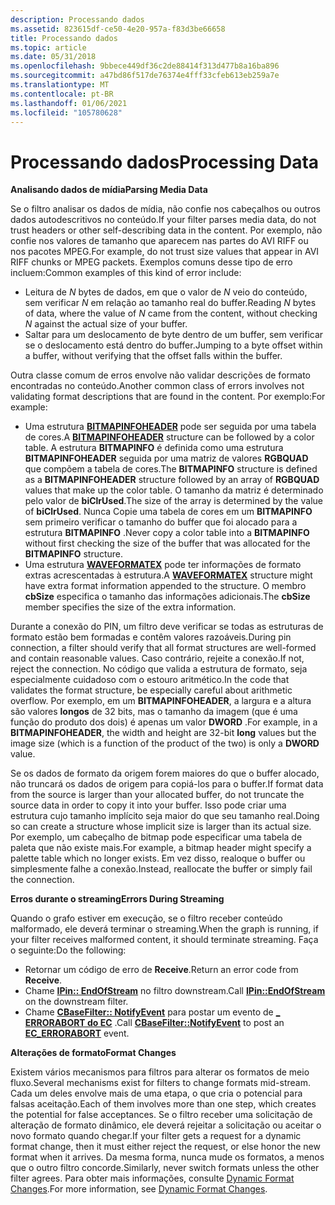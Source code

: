 ```yaml
---
description: Processando dados
ms.assetid: 823615df-ce50-4e20-957a-f83d3be66658
title: Processando dados
ms.topic: article
ms.date: 05/31/2018
ms.openlocfilehash: 9bbece449df36c2de88414f313d477b8a16ba896
ms.sourcegitcommit: a47bd86f517de76374e4fff33cfeb613eb259a7e
ms.translationtype: MT
ms.contentlocale: pt-BR
ms.lasthandoff: 01/06/2021
ms.locfileid: "105780628"
---
```

# <a name="processing-data"></a><span data-ttu-id="39517-103">Processando dados</span><span class="sxs-lookup"><span data-stu-id="39517-103">Processing Data</span></span>

<span data-ttu-id="39517-104">**Analisando dados de mídia**</span><span class="sxs-lookup"><span data-stu-id="39517-104">**Parsing Media Data**</span></span>

<span data-ttu-id="39517-105">Se o filtro analisar os dados de mídia, não confie nos cabeçalhos ou outros dados autodescritivos no conteúdo.</span><span class="sxs-lookup"><span data-stu-id="39517-105">If your filter parses media data, do not trust headers or other self-describing data in the content.</span></span> <span data-ttu-id="39517-106">Por exemplo, não confie nos valores de tamanho que aparecem nas partes do AVI RIFF ou nos pacotes MPEG.</span><span class="sxs-lookup"><span data-stu-id="39517-106">For example, do not trust size values that appear in AVI RIFF chunks or MPEG packets.</span></span> <span data-ttu-id="39517-107">Exemplos comuns desse tipo de erro incluem:</span><span class="sxs-lookup"><span data-stu-id="39517-107">Common examples of this kind of error include:</span></span>

-   <span data-ttu-id="39517-108">Leitura de *N* bytes de dados, em que o valor de *N* veio do conteúdo, sem verificar *N* em relação ao tamanho real do buffer.</span><span class="sxs-lookup"><span data-stu-id="39517-108">Reading *N* bytes of data, where the value of *N* came from the content, without checking *N* against the actual size of your buffer.</span></span>
-   <span data-ttu-id="39517-109">Saltar para um deslocamento de byte dentro de um buffer, sem verificar se o deslocamento está dentro do buffer.</span><span class="sxs-lookup"><span data-stu-id="39517-109">Jumping to a byte offset within a buffer, without verifying that the offset falls within the buffer.</span></span>

<span data-ttu-id="39517-110">Outra classe comum de erros envolve não validar descrições de formato encontradas no conteúdo.</span><span class="sxs-lookup"><span data-stu-id="39517-110">Another common class of errors involves not validating format descriptions that are found in the content.</span></span> <span data-ttu-id="39517-111">Por exemplo:</span><span class="sxs-lookup"><span data-stu-id="39517-111">For example:</span></span>

-   <span data-ttu-id="39517-112">Uma estrutura [**BITMAPINFOHEADER**](/windows/win32/api/wingdi/ns-wingdi-bitmapinfoheader) pode ser seguida por uma tabela de cores.</span><span class="sxs-lookup"><span data-stu-id="39517-112">A [**BITMAPINFOHEADER**](/windows/win32/api/wingdi/ns-wingdi-bitmapinfoheader) structure can be followed by a color table.</span></span> <span data-ttu-id="39517-113">A estrutura **BITMAPINFO** é definida como uma estrutura **BITMAPINFOHEADER** seguida por uma matriz de valores **RGBQUAD** que compõem a tabela de cores.</span><span class="sxs-lookup"><span data-stu-id="39517-113">The **BITMAPINFO** structure is defined as a **BITMAPINFOHEADER** structure followed by an array of **RGBQUAD** values that make up the color table.</span></span> <span data-ttu-id="39517-114">O tamanho da matriz é determinado pelo valor de **biClrUsed**.</span><span class="sxs-lookup"><span data-stu-id="39517-114">The size of the array is determined by the value of **biClrUsed**.</span></span> <span data-ttu-id="39517-115">Nunca Copie uma tabela de cores em um **BITMAPINFO** sem primeiro verificar o tamanho do buffer que foi alocado para a estrutura **BITMAPINFO** .</span><span class="sxs-lookup"><span data-stu-id="39517-115">Never copy a color table into a **BITMAPINFO** without first checking the size of the buffer that was allocated for the **BITMAPINFO** structure.</span></span>
-   <span data-ttu-id="39517-116">Uma estrutura [**WAVEFORMATEX**](/previous-versions/dd757713(v=vs.85)) pode ter informações de formato extras acrescentadas à estrutura.</span><span class="sxs-lookup"><span data-stu-id="39517-116">A [**WAVEFORMATEX**](/previous-versions/dd757713(v=vs.85)) structure might have extra format information appended to the structure.</span></span> <span data-ttu-id="39517-117">O membro **cbSize** especifica o tamanho das informações adicionais.</span><span class="sxs-lookup"><span data-stu-id="39517-117">The **cbSize** member specifies the size of the extra information.</span></span>

<span data-ttu-id="39517-118">Durante a conexão do PIN, um filtro deve verificar se todas as estruturas de formato estão bem formadas e contêm valores razoáveis.</span><span class="sxs-lookup"><span data-stu-id="39517-118">During pin connection, a filter should verify that all format structures are well-formed and contain reasonable values.</span></span> <span data-ttu-id="39517-119">Caso contrário, rejeite a conexão.</span><span class="sxs-lookup"><span data-stu-id="39517-119">If not, reject the connection.</span></span> <span data-ttu-id="39517-120">No código que valida a estrutura de formato, seja especialmente cuidadoso com o estouro aritmético.</span><span class="sxs-lookup"><span data-stu-id="39517-120">In the code that validates the format structure, be especially careful about arithmetic overflow.</span></span> <span data-ttu-id="39517-121">Por exemplo, em um **BITMAPINFOHEADER**, a largura e a altura são valores **longos** de 32 bits, mas o tamanho da imagem (que é uma função do produto dos dois) é apenas um valor **DWORD** .</span><span class="sxs-lookup"><span data-stu-id="39517-121">For example, in a **BITMAPINFOHEADER**, the width and height are 32-bit **long** values but the image size (which is a function of the product of the two) is only a **DWORD** value.</span></span>

<span data-ttu-id="39517-122">Se os dados de formato da origem forem maiores do que o buffer alocado, não truncará os dados de origem para copiá-los para o buffer.</span><span class="sxs-lookup"><span data-stu-id="39517-122">If format data from the source is larger than your allocated buffer, do not truncate the source data in order to copy it into your buffer.</span></span> <span data-ttu-id="39517-123">Isso pode criar uma estrutura cujo tamanho implícito seja maior do que seu tamanho real.</span><span class="sxs-lookup"><span data-stu-id="39517-123">Doing so can create a structure whose implicit size is larger than its actual size.</span></span> <span data-ttu-id="39517-124">Por exemplo, um cabeçalho de bitmap pode especificar uma tabela de paleta que não existe mais.</span><span class="sxs-lookup"><span data-stu-id="39517-124">For example, a bitmap header might specify a palette table which no longer exists.</span></span> <span data-ttu-id="39517-125">Em vez disso, realoque o buffer ou simplesmente falhe a conexão.</span><span class="sxs-lookup"><span data-stu-id="39517-125">Instead, reallocate the buffer or simply fail the connection.</span></span>

<span data-ttu-id="39517-126">**Erros durante o streaming**</span><span class="sxs-lookup"><span data-stu-id="39517-126">**Errors During Streaming**</span></span>

<span data-ttu-id="39517-127">Quando o grafo estiver em execução, se o filtro receber conteúdo malformado, ele deverá terminar o streaming.</span><span class="sxs-lookup"><span data-stu-id="39517-127">When the graph is running, if your filter receives malformed content, it should terminate streaming.</span></span> <span data-ttu-id="39517-128">Faça o seguinte:</span><span class="sxs-lookup"><span data-stu-id="39517-128">Do the following:</span></span>

-   <span data-ttu-id="39517-129">Retornar um código de erro de **Receive**.</span><span class="sxs-lookup"><span data-stu-id="39517-129">Return an error code from **Receive**.</span></span>
-   <span data-ttu-id="39517-130">Chame [**IPin:: EndOfStream**](/windows/desktop/api/Strmif/nf-strmif-ipin-endofstream) no filtro downstream.</span><span class="sxs-lookup"><span data-stu-id="39517-130">Call [**IPin::EndOfStream**](/windows/desktop/api/Strmif/nf-strmif-ipin-endofstream) on the downstream filter.</span></span>
-   <span data-ttu-id="39517-131">Chame [**CBaseFilter:: NotifyEvent**](cbasefilter-notifyevent.md) para postar um evento de [**\_ ERRORABORT do EC**](ec-errorabort.md) .</span><span class="sxs-lookup"><span data-stu-id="39517-131">Call [**CBaseFilter::NotifyEvent**](cbasefilter-notifyevent.md) to post an [**EC\_ERRORABORT**](ec-errorabort.md) event.</span></span>

<span data-ttu-id="39517-132">**Alterações de formato**</span><span class="sxs-lookup"><span data-stu-id="39517-132">**Format Changes**</span></span>

<span data-ttu-id="39517-133">Existem vários mecanismos para filtros para alterar os formatos de meio fluxo.</span><span class="sxs-lookup"><span data-stu-id="39517-133">Several mechanisms exist for filters to change formats mid-stream.</span></span> <span data-ttu-id="39517-134">Cada um deles envolve mais de uma etapa, o que cria o potencial para falsas aceitação.</span><span class="sxs-lookup"><span data-stu-id="39517-134">Each of them involves more than one step, which creates the potential for false acceptances.</span></span> <span data-ttu-id="39517-135">Se o filtro receber uma solicitação de alteração de formato dinâmico, ele deverá rejeitar a solicitação ou aceitar o novo formato quando chegar.</span><span class="sxs-lookup"><span data-stu-id="39517-135">If your filter gets a request for a dynamic format change, then it must either reject the request, or else honor the new format when it arrives.</span></span> <span data-ttu-id="39517-136">Da mesma forma, nunca mude os formatos, a menos que o outro filtro concorde.</span><span class="sxs-lookup"><span data-stu-id="39517-136">Similarly, never switch formats unless the other filter agrees.</span></span> <span data-ttu-id="39517-137">Para obter mais informações, consulte [Dynamic Format Changes](dynamic-format-changes.md).</span><span class="sxs-lookup"><span data-stu-id="39517-137">For more information, see [Dynamic Format Changes](dynamic-format-changes.md).</span></span>

 

 
